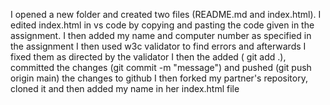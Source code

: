 I opened a new folder and created two files (README.md and index.html). 
I edited index.html in vs code by copying and pasting the code given in the assignment. 
I then added my name and computer number as specified in the assignment 
I then used w3c validator to find errors and afterwards I fixed them as directed by the validator 
I then the added ( git add .), committed the changes (git commit -m "message") and pushed (git push origin main) the changes to github 
I then forked my partner's repository, cloned it and then added my name in her index.html file
